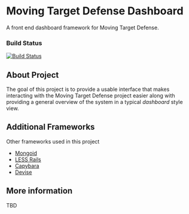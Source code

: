 # Moving Target Defense Dashboard

A front end dashboard framework for Moving Target Defense.

### Build Status

[![Build Status](https://travis-ci.org/briancain/mtd-dashboard.png?branch=master)](https://travis-ci.org/briancain/mtd-dashboard)

## About Project

The goal of this project is to provide a usable interface that makes interacting with the Moving Target Defense project easier along with providing a general overview of the system in a typical _dashboard_ style view.

## Additional Frameworks

Other frameworks used in this project

- [Mongoid](http://mongoid.org/en/mongoid/index.html)
- [LESS Rails](https://rubygems.org/gems/less-rails)
- [Capybara](https://github.com/jnicklas/capybara)
- [Devise](https://github.com/plataformatec/devise)

## More information

TBD

